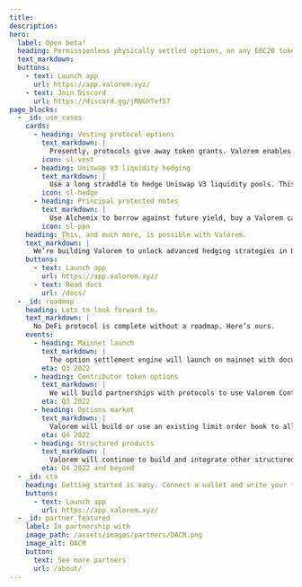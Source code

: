 ```yaml
---
title:
description:
hero:
  label: Open beta!
  heading: Permissionless physically settled options, on any ERC20 token.
  text_markdown:
  buttons:
    - text: Launch app
      url: https://app.valorem.xyz/
    - text: Join Discord
      url: https://discord.gg/jRNGhTef57
page_blocks:
  - _id: use_cases
    cards:
      - heading: Vesting protocol options
        text_markdown: |
          Presently, protocols give away token grants. Valorem enables traditional strike option equity grants on ERC-20 Tokens.
        icon: sl-vest
      - heading: Uniswap V3 liquidity hedging
        text_markdown: |
          Use a long straddle to hedge Uniswap V3 liquidity pools. This strategy is a suitable hedge for remaining in position at either end of a concentrated LP.
        icon: sl-hedge
      - heading: Principal protected notes
        text_markdown: |
          Use Alchemix to borrow against future yield, buy a Valorem call option with the yield, and voila, a principal protected note.
        icon: sl-ppn
    heading: This, and much more, is possible with Valorem.
    text_markdown: |
      We’re building Valorem to unlock advanced hedging strategies in DeFi and enable more efficient yield on-chain. This flexible primitive can be leveraged to create new defi components.
    buttons:
      - text: Launch app
        url: https://app.valorem.xyz/
      - text: Read docs
        url: /docs/
  - _id: roadmap
    heading: Lots to look forward to.
    text_markdown: |
      No DeFi protocol is complete without a roadmap. Here’s ours.
    events:
      - heading: Mainnet launch
        text_markdown: |
          The option settlement engine will launch on mainnet with documentation, user interface and ability for users to write, hold and transfer options and claims.
        eta: Q3 2022
      - heading: Contributor token options
        text_markdown: |
          We will build partnerships with protocols to use Valorem Contibutor Token Options to incentivize protocol contributors throughout DeFi. This will build a diverse income for the protocol from writing and exercise fees.
        eta: Q3 2022
      - heading: Options market 
        text_markdown: |
          Valorem will build or use an existing limit order book to allow the decentralized trading of options.
        eta: Q4 2022
      - heading: Structured products 
        text_markdown: |
          Valorem will continue to build and integrate other structured products to increase notational volume and revenue.
        eta: Q4 2022 and beyond
  - _id: cta
    heading: Getting started is easy. Connect a wallet and write your first custom option in minutes.
    buttons:
      - text: Launch app
        url: https://app.valorem.xyz/
  - _id: partner_featured
    label: In partnership with
    image_path: /assets/images/partners/DACM.png
    image_alt: DACM 
    button:
      text: See more partners
      url: /about/
---
```

